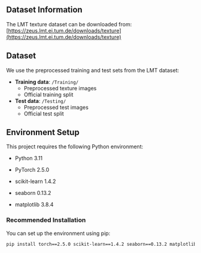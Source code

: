 ## Dataset Information
The LMT texture dataset can be downloaded from:
[https://zeus.lmt.ei.tum.de/downloads/texture](https://zeus.lmt.ei.tum.de/downloads/texture)
## Dataset

We use the preprocessed training and test sets from the LMT dataset:

- **Training data**: `/Training/`
  - Preprocessed texture images
  - Official training split
- **Test data**: `/Testing/`
  - Preprocessed test images
  - Official test split
  
## Environment Setup
This project requires the following Python environment:

- Python 3.11

- PyTorch 2.5.0

- scikit-learn 1.4.2

- seaborn 0.13.2

- matplotlib 3.8.4

### Recommended Installation
You can set up the environment using pip:

```bash
pip install torch==2.5.0 scikit-learn==1.4.2 seaborn==0.13.2 matplotlib==3.8.4
